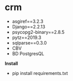 # crm
 - asgiref==3.2.3
 - Django==2.2.13
 - psycopg2-binary==2.8.5
 - pytz==2019.3
 - sqlparse==0.3.0
 - CBV
 - BD PostgresQL


**Install**
- pip install requirements.txt
